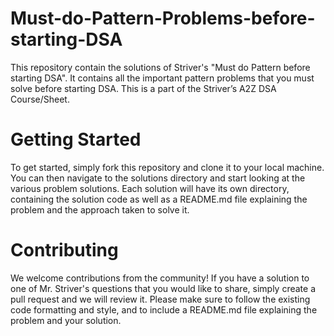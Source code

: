 # Must-do-Pattern-Problems-before-starting-DSA

This repository contain the solutions of Striver's "Must do Pattern before starting DSA". It contains all the important pattern problems that you must solve before starting DSA. This is a part of the Striver’s A2Z DSA Course/Sheet.

# Getting Started

To get started, simply fork this repository and clone it to your local machine. You can then navigate to the solutions directory and start looking at the various problem solutions. Each solution will have its own directory, containing the solution code as well as a README.md file explaining the problem and the approach taken to solve it.

# Contributing

We welcome contributions from the community! If you have a solution to one of Mr. Striver's questions that you would like to share, simply create a pull request and we will review it. Please make sure to follow the existing code formatting and style, and to include a README.md file explaining the problem and your solution.
